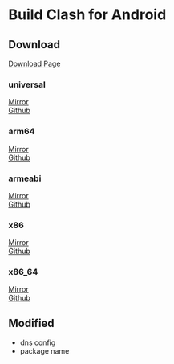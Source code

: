 # Build Clash for Android

## Download
[Download Page](tree/apks)
### universal
[Mirror](https://ghproxy.com/https://github.com/kaminolee/cfa-build/raw/apks/cfa-BUILD_VERSION-kamino-universal-release.apk)  
[Github](https://github.com/kaminolee/cfa-build/raw/apks/cfa-BUILD_VERSION-kamino-universal-release.apk)  

### arm64
[Mirror](https://ghproxy.com/https://github.com/kaminolee/cfa-build/raw/apks/cfa-BUILD_VERSION-kamino-arm64-v8a-release.apk)  
[Github](https://github.com/kaminolee/cfa-build/raw/apks/cfa-BUILD_VERSION-kamino-arm64-v8a-release.apk)  

### armeabi
[Mirror](https://ghproxy.com/https://github.com/kaminolee/cfa-build/raw/apks/cfa-BUILD_VERSION-kamino-armeabi-v7a-release.apk)  
[Github](https://github.com/kaminolee/cfa-build/raw/apks/cfa-BUILD_VERSION-kamino-armeabi-v7a-release.apk)  

### x86
[Mirror](https://ghproxy.com/https://github.com/kaminolee/cfa-build/raw/apks/cfa-BUILD_VERSION-kamino-x86-release.apk)  
[Github](https://github.com/kaminolee/cfa-build/raw/apks/cfa-BUILD_VERSION-kamino-x86-release.apk)  

### x86_64
[Mirror](https://ghproxy.com/https://github.com/kaminolee/cfa-build/raw/apks/cfa-BUILD_VERSION-kamino-x86_64-release.apk)  
[Github](https://github.com/kaminolee/cfa-build/raw/apks/cfa-BUILD_VERSION-kamino-x86_64-release.apk)  

## Modified
- dns config
- package name
